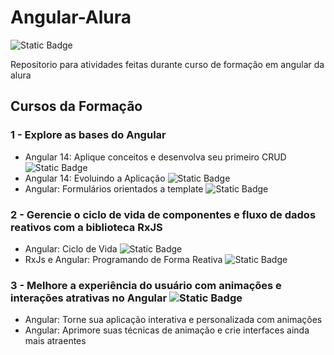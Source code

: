 # Angular-Alura
<img alt="Static Badge" src="https://img.shields.io/badge/Angular-Curso Em Andamento-darkred">


Repositorio para atividades feitas durante curso de formação em angular da alura
## Cursos da Formação
### 1 - Explore as bases do Angular
- Angular 14: Aplique conceitos e desenvolva seu primeiro CRUD <img alt="Static Badge" src="https://img.shields.io/badge/Concluído-green">
- Angular 14: Evoluindo a Aplicação <img alt="Static Badge" src="https://img.shields.io/badge/Concluído-green">
- Angular: Formulários orientados a template <img alt="Static Badge" src="https://img.shields.io/badge/Concluído-green">
### 2 - Gerencie o ciclo de vida de componentes e fluxo de dados reativos com a biblioteca RxJS
- Angular: Ciclo de Vida <img alt="Static Badge" src="https://img.shields.io/badge/Concluído-green">
- RxJs e Angular: Programando de Forma Reativa <img alt="Static Badge" src="https://img.shields.io/badge/Concluído-green">
### 3 - Melhore a experiência do usuário com animações e interações atrativas no Angular <img alt="Static Badge" src="https://img.shields.io/badge/Em andamento-darkred">
- Angular: Torne sua aplicação interativa e personalizada com animações
- Angular: Aprimore suas técnicas de animação e crie interfaces ainda mais atraentes
